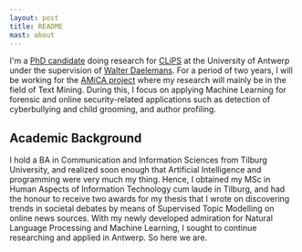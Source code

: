 ```yaml
---
layout: post
title: README
mast: about
---
```

I'm a [PhD candidate](http://www.clips.uantwerpen.be/people/chris-emmery)
doing research for [CLiPS](http://www.clips.uantwerpen.be/) at the University
of Antwerp under the supervision of
[Walter Daelemans](http://www.clips.uantwerpen.be/~walter/).
For a period of two years, I will be working for the
[AMiCA project](http://www.amicaproject.be/) where my research will mainly be
in the field of Text Mining. During this, I focus on applying Machine Learning
for forensic and online security-related applications such as detection of
cyberbullying and child grooming, and author profiling.


## Academic Background

I hold a BA in Communication and Information Sciences from Tilburg University,
and realized soon enough that Artificial Intelligence and programming were
very much my thing. Hence, I obtained my MSc in Human Aspects of Information
Technology cum laude in Tilburg, and had the honour to receive two awards for
my thesis that I wrote on discovering trends in societal debates by means
of Supervised Topic Modelling on online news sources. With my newly developed
admiration for Natural Language Processing and Machine Learning, I sought to
continue researching and applied in Antwerp. So here we are.
